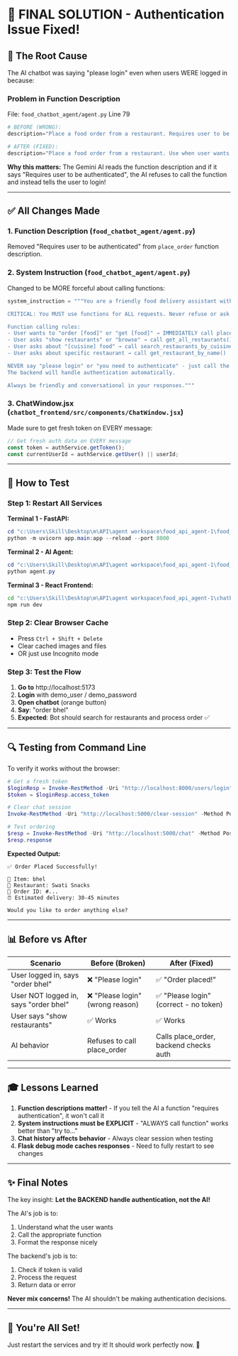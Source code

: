 # 🎯 FINAL SOLUTION - Authentication Issue Fixed!

## 🐛 The Root Cause

The AI chatbot was saying "please login" even when users WERE logged in because:

### **Problem in Function Description**
File: `food_chatbot_agent/agent.py` Line 79
```python
# BEFORE (WRONG):
description="Place a food order from a restaurant. Requires user to be authenticated."

# AFTER (FIXED):
description="Place a food order from a restaurant. Use when user wants to order, buy, or get food. The function will handle authentication automatically."
```

**Why this matters:** The Gemini AI reads the function description and if it says "Requires user to be authenticated", the AI refuses to call the function and instead tells the user to login!

---

## ✅ All Changes Made

### 1. **Function Description** (`food_chatbot_agent/agent.py`)
Removed "Requires user to be authenticated" from `place_order` function description.

### 2. **System Instruction** (`food_chatbot_agent/agent.py`)
Changed to be MORE forceful about calling functions:
```python
system_instruction = """You are a friendly food delivery assistant with access to several functions.

CRITICAL: You MUST use functions for ALL requests. Never refuse or ask users to do things manually.

Function calling rules:
- User wants to "order [food]" or "get [food]" → IMMEDIATELY call place_order() function
- User asks "show restaurants" or "browse" → call get_all_restaurants()
- User asks about "[cuisine] food" → call search_restaurants_by_cuisine()
- User asks about specific restaurant → call get_restaurant_by_name()

NEVER say "please login" or "you need to authenticate" - just call the function!
The backend will handle authentication automatically.

Always be friendly and conversational in your responses."""
```

### 3. **ChatWindow.jsx** (`chatbot_frontend/src/components/ChatWindow.jsx`)
Made sure to get fresh token on EVERY message:
```javascript
// Get fresh auth data on EVERY message
const token = authService.getToken();
const currentUserId = authService.getUser() || userId;
```

---

## 🧪 How to Test

### **Step 1: Restart All Services**

**Terminal 1 - FastAPI:**
```powershell
cd "c:\Users\Skill\Desktop\m\API\agent workspace\food_api_agent-1\food_api"
python -m uvicorn app.main:app --reload --port 8000
```

**Terminal 2 - AI Agent:**
```powershell
cd "c:\Users\Skill\Desktop\m\API\agent workspace\food_api_agent-1\food_chatbot_agent"
python agent.py
```

**Terminal 3 - React Frontend:**
```cmd
cd "c:\Users\Skill\Desktop\m\API\agent workspace\food_api_agent-1\chatbot_frontend"
npm run dev
```

### **Step 2: Clear Browser Cache**
- Press `Ctrl + Shift + Delete`
- Clear cached images and files
- OR just use Incognito mode

### **Step 3: Test the Flow**

1. **Go to** http://localhost:5173
2. **Login** with demo_user / demo_password
3. **Open chatbot** (orange button)
4. **Say**: "order bhel"
5. **Expected**: Bot should search for restaurants and process order ✅

---

## 🔍 Testing from Command Line

To verify it works without the browser:

```powershell
# Get a fresh token
$loginResp = Invoke-RestMethod -Uri "http://localhost:8000/users/login" -Method Post -Body @{username="demo_user"; password="demo_password"} -ContentType "application/x-www-form-urlencoded"
$token = $loginResp.access_token

# Clear chat session
Invoke-RestMethod -Uri "http://localhost:5000/clear-session" -Method Post -Body '{"user_id":"demo_user"}' -ContentType "application/json"

# Test ordering
$resp = Invoke-RestMethod -Uri "http://localhost:5000/chat" -Method Post -Body (@{message="order bhel from Swati Snacks"; user_id="demo_user"; token=$token} | ConvertTo-Json) -ContentType "application/json"
$resp.response
```

**Expected Output:**
```
✅ Order Placed Successfully!

🍕 Item: bhel
🏪 Restaurant: Swati Snacks
📝 Order ID: #...
⏰ Estimated delivery: 30-45 minutes

Would you like to order anything else?
```

---

## 📊 Before vs After

| Scenario | Before (Broken) | After (Fixed) |
|----------|----------------|---------------|
| User logged in, says "order bhel" | ❌ "Please login" | ✅ "Order placed!" |
| User NOT logged in, says "order bhel" | ❌ "Please login" (wrong reason) | ✅ "Please login" (correct - no token) |
| User says "show restaurants" | ✅ Works | ✅ Works |
| AI behavior | Refuses to call place_order | Calls place_order, backend checks auth |

---

## 🎓 Lessons Learned

1. **Function descriptions matter!** - If you tell the AI a function "requires authentication", it won't call it
2. **System instructions must be EXPLICIT** - "ALWAYS call function" works better than "try to..."
3. **Chat history affects behavior** - Always clear session when testing
4. **Flask debug mode caches responses** - Need to fully restart to see changes

---

## ✨ Final Notes

The key insight: **Let the BACKEND handle authentication, not the AI!**

The AI's job is to:
1. Understand what the user wants
2. Call the appropriate function
3. Format the response nicely

The backend's job is to:
1. Check if token is valid
2. Process the request
3. Return data or error

**Never mix concerns!** The AI shouldn't be making authentication decisions.

---

## 🚀 You're All Set!

Just restart the services and try it! It should work perfectly now. 🎉
